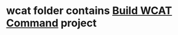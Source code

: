 <h1>wcat folder contains <a href="https://github.com/GauravDeshmukh17/NodeJS/tree/main/wcat">Build WCAT Command</a> project</h1>
